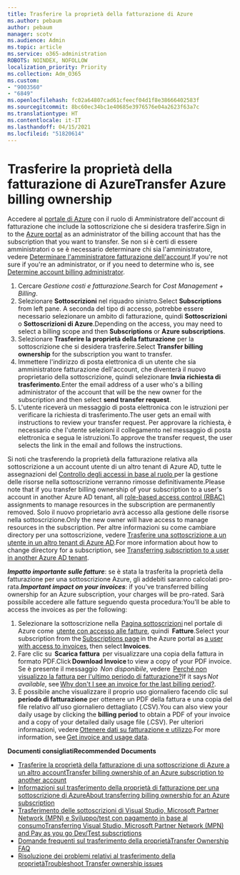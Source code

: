 ```yaml
---
title: Trasferire la proprietà della fatturazione di Azure
ms.author: pebaum
author: pebaum
manager: scotv
ms.audience: Admin
ms.topic: article
ms.service: o365-administration
ROBOTS: NOINDEX, NOFOLLOW
localization_priority: Priority
ms.collection: Adm_O365
ms.custom:
- "9003560"
- "6849"
ms.openlocfilehash: fc02a64807cad61cfeecf04d1f8e38666402583f
ms.sourcegitcommit: 8bc60ec34bc1e40685e3976576e04a2623f63a7c
ms.translationtype: HT
ms.contentlocale: it-IT
ms.lasthandoff: 04/15/2021
ms.locfileid: "51820614"
---
```

# <a name="transfer-azure-billing-ownership"></a><span data-ttu-id="d3082-102">Trasferire la proprietà della fatturazione di Azure</span><span class="sxs-lookup"><span data-stu-id="d3082-102">Transfer Azure billing ownership</span></span>

<span data-ttu-id="d3082-103">Accedere al [portale di Azure](https://portal.azure.com/) con il ruolo di Amministratore dell'account di fatturazione che include la sottoscrizione che si desidera trasferire.</span><span class="sxs-lookup"><span data-stu-id="d3082-103">Sign in to the [Azure portal](https://portal.azure.com/) as an administrator of the billing account that has the subscription that you want to transfer.</span></span> <span data-ttu-id="d3082-104">Se non si è certi di essere amministratori o se è necessario determinare chi sia l'amministratore, vedere [Determinare l'amministratore fatturazione dell'account](https://docs.microsoft.com/azure/cost-management-billing/understand/subscription-transfer#whoisaa).</span><span class="sxs-lookup"><span data-stu-id="d3082-104">If you're not sure if you're an administrator, or if you need to determine who is, see [Determine account billing administrator](https://docs.microsoft.com/azure/cost-management-billing/understand/subscription-transfer#whoisaa).</span></span>

1. <span data-ttu-id="d3082-105">Cercare _Gestione costi e fatturazione_.</span><span class="sxs-lookup"><span data-stu-id="d3082-105">Search for _Cost Management + Billing_.</span></span>
1. <span data-ttu-id="d3082-106">Selezionare **Sottoscrizioni** nel riquadro sinistro.</span><span class="sxs-lookup"><span data-stu-id="d3082-106">Select **Subscriptions** from left pane.</span></span> <span data-ttu-id="d3082-107">A seconda del tipo di accesso, potrebbe essere necessario selezionare un ambito di fatturazione, quindi **Sottoscrizioni** o **Sottoscrizioni di Azure**.</span><span class="sxs-lookup"><span data-stu-id="d3082-107">Depending on the access, you may need to select a billing scope and then **Subscriptions** or **Azure subscriptions**.</span></span>
1. <span data-ttu-id="d3082-108">Selezionare **Trasferire la proprietà della fatturazione** per la sottoscrizione che si desidera trasferire.</span><span class="sxs-lookup"><span data-stu-id="d3082-108">Select **Transfer billing ownership** for the subscription you want to transfer.</span></span>
1. <span data-ttu-id="d3082-109">Immettere l'indirizzo di posta elettronica di un utente che sia amministratore fatturazione dell'account, che diventerà il nuovo proprietario della sottoscrizione, quindi selezionare **Invia richiesta di trasferimento**.</span><span class="sxs-lookup"><span data-stu-id="d3082-109">Enter the email address of a user who's a billing administrator of the account that will be the new owner for the subscription and then select **send transfer request**.</span></span>
1. <span data-ttu-id="d3082-110">L'utente riceverà un messaggio di posta elettronica con le istruzioni per verificare la richiesta di trasferimento.</span><span class="sxs-lookup"><span data-stu-id="d3082-110">The user gets an email with instructions to review your transfer request.</span></span> <span data-ttu-id="d3082-111">Per approvare la richiesta, è necessario che l'utente selezioni il collegamento nel messaggio di posta elettronica e segua le istruzioni.</span><span class="sxs-lookup"><span data-stu-id="d3082-111">To approve the transfer request, the user selects the link in the email and follows the instructions.</span></span>

<span data-ttu-id="d3082-112">Si noti che trasferendo la proprietà della fatturazione relativa alla sottoscrizione a un account utente di un altro tenant di Azure AD, tutte le assegnazioni del [Controllo degli accessi in base al ruolo ](https://docs.microsoft.com/azure/role-based-access-control/overview?WT.mc_id=Portal-Microsoft_Azure_Support) per la gestione delle risorse nella sottoscrizione verranno rimosse definitivamente.</span><span class="sxs-lookup"><span data-stu-id="d3082-112">Please note that if you transfer billing ownership of your subscription to a user's account in another Azure AD tenant, all [role-based access control (RBAC)](https://docs.microsoft.com/azure/role-based-access-control/overview?WT.mc_id=Portal-Microsoft_Azure_Support) assignments to manage resources in the subscription are permanently removed.</span></span> <span data-ttu-id="d3082-113">Solo il nuovo proprietario avrà accesso alla gestione delle risorse nella sottoscrizione.</span><span class="sxs-lookup"><span data-stu-id="d3082-113">Only the new owner will have access to manage resources in the subscription.</span></span> <span data-ttu-id="d3082-114">Per altre informazioni su come cambiare directory per una sottoscrizione, vedere [Trasferire una sottoscrizione a un utente in un altro tenant di Azure AD](https://docs.microsoft.com/azure/active-directory/managed-identities-azure-resources/known-issues?WT.mc_id=Portal-Microsoft_Azure_Support).</span><span class="sxs-lookup"><span data-stu-id="d3082-114">For more information about how to change directory for a subscription, see [Transferring subscription to a user in another Azure AD tenant](https://docs.microsoft.com/azure/active-directory/managed-identities-azure-resources/known-issues?WT.mc_id=Portal-Microsoft_Azure_Support).</span></span>

<span data-ttu-id="d3082-115">_**Impatto importante sulle fatture**_: se è stata la trasferita la proprietà della fatturazione per una sottoscrizione Azure, gli addebiti saranno calcolati pro-rata.</span><span class="sxs-lookup"><span data-stu-id="d3082-115">_**Important impact on your invoices**_: if you've transferred billing ownership for an Azure subscription, your charges will be pro-rated.</span></span> <span data-ttu-id="d3082-116">Sarà possibile accedere alle fatture seguendo questa procedura:</span><span class="sxs-lookup"><span data-stu-id="d3082-116">You'll be able to access the invoices as per the following:</span></span>  

1. <span data-ttu-id="d3082-117">Selezionare la sottoscrizione nella  [Pagina sottoscrizioni](https://portal.azure.com/#blade/Microsoft_Azure_Billing/SubscriptionsBlade) nel portale di Azure come  [utente con accesso alle fatture](https://docs.microsoft.com/azure/cost-management-billing/manage/manage-billing-access?WT.mc_id=Portal-Microsoft_Azure_Support), quindi  **Fatture**.</span><span class="sxs-lookup"><span data-stu-id="d3082-117">Select your subscription from the [Subscriptions page](https://portal.azure.com/#blade/Microsoft_Azure_Billing/SubscriptionsBlade) in the Azure portal as [a user with access to invoices](https://docs.microsoft.com/azure/cost-management-billing/manage/manage-billing-access?WT.mc_id=Portal-Microsoft_Azure_Support), then select **Invoices**.</span></span>
1. <span data-ttu-id="d3082-118">Fare clic su  **Scarica fattura**  per visualizzare una copia della fattura in formato PDF.</span><span class="sxs-lookup"><span data-stu-id="d3082-118">Click **Download Invoice** to view a copy of your PDF invoice.</span></span> <span data-ttu-id="d3082-119">Se è presente il messaggio  _Non disponibile_, vedere  [Perché non visualizzo la fattura per l'ultimo periodo di fatturazione?](https://docs.microsoft.com/azure/cost-management-billing/manage/download-azure-invoice-daily-usage-date?WT.mc_id=Portal-Microsoft_Azure_Support#noinvoice)</span><span class="sxs-lookup"><span data-stu-id="d3082-119">If it says _Not available_, see [Why don't I see an invoice for the last billing period?](https://docs.microsoft.com/azure/cost-management-billing/manage/download-azure-invoice-daily-usage-date?WT.mc_id=Portal-Microsoft_Azure_Support#noinvoice).</span></span>
1. <span data-ttu-id="d3082-120">È possibile anche visualizzare il proprio uso giornaliero facendo clic sul **periodo di fatturazione** per ottenere un PDF della fattura e una copia del file relativo all'uso giornaliero dettagliato (.CSV).</span><span class="sxs-lookup"><span data-stu-id="d3082-120">You can also view your daily usage by clicking the **billing period** to obtain a PDF of your invoice and a copy of your detailed daily usage file (.CSV).</span></span> <span data-ttu-id="d3082-121">Per ulteriori informazioni, vedere [Ottenere dati su fatturazione e utilizzo](https://docs.microsoft.com/azure/cost-management-billing/manage/download-azure-invoice-daily-usage-date?WT.mc_id=Portal-Microsoft_Azure_Support).</span><span class="sxs-lookup"><span data-stu-id="d3082-121">For more information, see [Get invoice and usage data](https://docs.microsoft.com/azure/cost-management-billing/manage/download-azure-invoice-daily-usage-date?WT.mc_id=Portal-Microsoft_Azure_Support).</span></span>

<span data-ttu-id="d3082-122">**Documenti consigliati**</span><span class="sxs-lookup"><span data-stu-id="d3082-122">**Recommended Documents**</span></span>

- [<span data-ttu-id="d3082-123">Trasferire la proprietà della fatturazione di una sottoscrizione di Azure a un altro account</span><span class="sxs-lookup"><span data-stu-id="d3082-123">Transfer billing ownership of an Azure subscription to another account</span></span>](https://docs.microsoft.com/azure/cost-management-billing/manage/billing-subscription-transfer)
- [<span data-ttu-id="d3082-124">Informazioni sul trasferimento della proprietà di fatturazione per una sottoscrizione di Azure</span><span class="sxs-lookup"><span data-stu-id="d3082-124">About transferring billing ownership for an Azure subscription</span></span>](https://docs.microsoft.com//azure/cost-management-billing/understand/subscription-transfer)
- [<span data-ttu-id="d3082-125">Trasferimento delle sottoscrizioni di Visual Studio, Microsoft Partner Network (MPN) e Sviluppo/test con pagamento in base al consumo</span><span class="sxs-lookup"><span data-stu-id="d3082-125">Transferring Visual Studio, Microsoft Partner Network (MPN) and Pay as you go Dev/Test subscriptions</span></span>](https://docs.microsoft.com/azure/billing/billing-subscription-transfer?WT.mc_id=Portal-Microsoft_Azure_Support#transferring-visual-studio-microsoft-partner-network-mpn-and-pay-as-you-go-devtest-subscriptions)
- [<span data-ttu-id="d3082-126">Domande frequenti sul trasferimento della proprietà</span><span class="sxs-lookup"><span data-stu-id="d3082-126">Transfer Ownership FAQ</span></span>](https://docs.microsoft.com/azure/billing/billing-subscription-transfer?WT.mc_id=Portal-Microsoft_Azure_Support#frequently-asked-questions-faq-for-senders)
- [<span data-ttu-id="d3082-127">Risoluzione dei problemi relativi al trasferimento della proprietà</span><span class="sxs-lookup"><span data-stu-id="d3082-127">Troubleshoot Transfer ownership issues</span></span>](https://docs.microsoft.com/azure/billing/billing-subscription-transfer?WT.mc_id=Portal-Microsoft_Azure_Support#troubleshooting)
